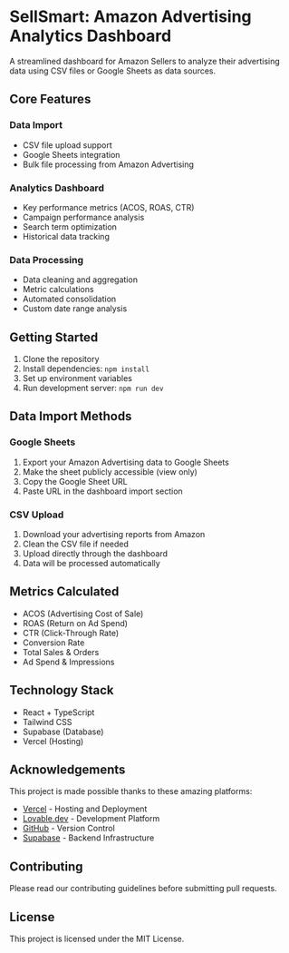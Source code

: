 
# SellSmart: Amazon Advertising Analytics Dashboard

A streamlined dashboard for Amazon Sellers to analyze their advertising data using CSV files or Google Sheets as data sources.

## Core Features

### Data Import
- CSV file upload support
- Google Sheets integration
- Bulk file processing from Amazon Advertising

### Analytics Dashboard
- Key performance metrics (ACOS, ROAS, CTR)
- Campaign performance analysis
- Search term optimization
- Historical data tracking

### Data Processing
- Data cleaning and aggregation
- Metric calculations
- Automated consolidation
- Custom date range analysis

## Getting Started

1. Clone the repository
2. Install dependencies: `npm install`
3. Set up environment variables
4. Run development server: `npm run dev`

## Data Import Methods

### Google Sheets
1. Export your Amazon Advertising data to Google Sheets
2. Make the sheet publicly accessible (view only)
3. Copy the Google Sheet URL
4. Paste URL in the dashboard import section

### CSV Upload
1. Download your advertising reports from Amazon
2. Clean the CSV file if needed
3. Upload directly through the dashboard
4. Data will be processed automatically

## Metrics Calculated

- ACOS (Advertising Cost of Sale)
- ROAS (Return on Ad Spend)
- CTR (Click-Through Rate)
- Conversion Rate
- Total Sales & Orders
- Ad Spend & Impressions

## Technology Stack

- React + TypeScript
- Tailwind CSS
- Supabase (Database)
- Vercel (Hosting)

## Acknowledgements

This project is made possible thanks to these amazing platforms:

- [Vercel](https://vercel.com/) - Hosting and Deployment
- [Lovable.dev](https://lovable.dev/) - Development Platform
- [GitHub](https://github.com/) - Version Control
- [Supabase](https://supabase.com/) - Backend Infrastructure

## Contributing

Please read our contributing guidelines before submitting pull requests.

## License

This project is licensed under the MIT License.
